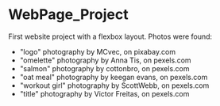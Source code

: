 # WebPage_Project
First website project with a flexbox layout.
Photos were found:
- "logo" photography by MCvec, on pixabay.com
- "omelette" photography by Anna Tis, on pexels.com
- "salmon" photography by cottonbro, on pexels.com
- "oat meal" photography by keegan evans, on pexels.com
- "workout girl" photography by ScottWebb, on pexels.com
- "title" photography by Victor Freitas, on pexels.com
